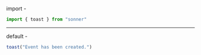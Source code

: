 import -

```jsx
import { toast } from "sonner"
```

---

default -

```jsx
toast("Event has been created.")
```
